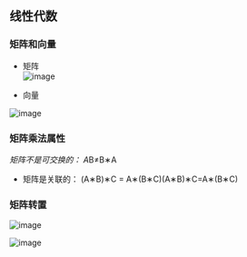 ## 线性代数

### 矩阵和向量
* 矩阵  
![image](https://user-images.githubusercontent.com/13389058/144704848-195be38b-5d95-4cb9-ad61-19993809af29.png)

* 向量

![image](https://user-images.githubusercontent.com/13389058/144704864-ca02540c-254f-4f58-aa5f-5784e69455d8.png)

### 矩阵乘法属性
*矩阵不是可交换的： A*B≠B∗A
* 矩阵是关联的： (A∗B)∗C =  A∗(B∗C)(A∗B)∗C=A∗(B∗C)

### 矩阵转置
![image](https://user-images.githubusercontent.com/13389058/144732913-1e30ea6e-f3bb-483e-87ac-6c64735e4647.png)

![image](https://user-images.githubusercontent.com/13389058/144732947-6aec970e-5d41-410c-9c06-5bfcb859e639.png)
